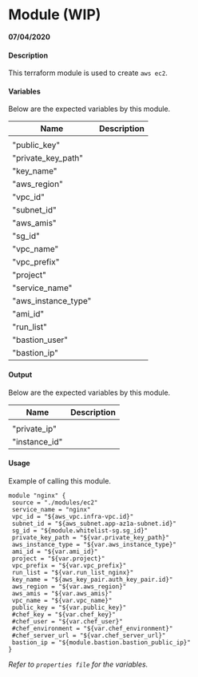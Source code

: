 # Module (WIP)

**07/04/2020**

#### Description

This terraform module is used to create `aws ec2`.

#### Variables

Below are the expected variables by this module.

| Name            | Description                                            |
| --------------- | ------------------------------------------------------ |
|                 |                                                        |
| "public_key"
| "private_key_path"
| "key_name"
| "aws_region"
| "vpc_id"
| "subnet_id"
| "aws_amis"
| "sg_id"
| "vpc_name"
| "vpc_prefix"
| "project"
| "service_name"
| "aws_instance_type"
| "ami_id"
| "run_list"
| "bastion_user"
| "bastion_ip"

#### Output

Below are the expected variables by this module.

| Name                 | Description                  |
| -------------------- | ---------------------------- |
|                      |                              |
| "private_ip"
| "instance_id"



#### Usage

Example of calling this module.

```
module "nginx" {
 source = "./modules/ec2"
 service_name = "nginx"
 vpc_id = "${aws_vpc.infra-vpc.id}"
 subnet_id = "${aws_subnet.app-az1a-subnet.id}"
 sg_id = "${module.whitelist-sg.sg_id}"
 private_key_path = "${var.private_key_path}"
 aws_instance_type = "${var.aws_instance_type}"
 ami_id = "${var.ami_id}"
 project = "${var.project}"
 vpc_prefix = "${var.vpc_prefix}"
 run_list = "${var.run_list_nginx}"
 key_name = "${aws_key_pair.auth_key_pair.id}"
 aws_region = "${var.aws_region}" 
 aws_amis = "${var.aws_amis}"
 vpc_name = "${var.vpc_name}"
 public_key = "${var.public_key}"
 #chef_key = "${var.chef_key}"
 #chef_user = "${var.chef_user}"
 #chef_environment = "${var.chef_environment}" 
 #chef_server_url = "${var.chef_server_url}"
 bastion_ip = "${module.bastion.bastion_public_ip}"
}

```

_Refer to `properties file` for the variables._
